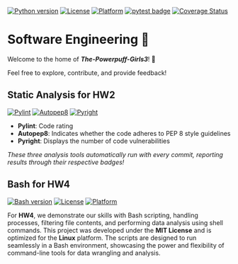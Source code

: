 [![Python version](https://img.shields.io/badge/python-3.13-blue)](https://www.python.org/downloads/release/python-313/)
[![License](https://img.shields.io/badge/license-MIT-blue)](https://opensource.org/licenses/MIT)
[![Platform](https://img.shields.io/badge/platform-Linux-blue)](https://en.wikipedia.org/wiki/Linux)
[![pytest badge](https://img.shields.io/badge/tests-failed-red)](https://github.com/The-Powerpuff-Girls3/se_hw_1/actions/runs/11258224188)
[![Coverage Status](https://coveralls.io/repos/github/The-Powerpuff-Girls3/se_hw_1/badge.svg?branch=main)](https://coveralls.io/github/The-Powerpuff-Girls3/se_hw_1?branch=main)


# Software Engineering 🚀

Welcome to the home of **_The-Powerpuff-Girls3_**! 🎉

Feel free to explore, contribute, and provide feedback!

## Static Analysis for HW2
[![Pylint](https://img.shields.io/badge/pylint-10.00%2F10-brightgreen)](https://github.com/The-Powerpuff-Girls3/se_hw_1/actions/runs/10951374235) 
[![Autopep8](https://img.shields.io/badge/autopep8-perfect-brightgreen)](https://github.com/The-Powerpuff-Girls3/se_hw_1/actions/runs/10951374235)
[![Pyright](https://img.shields.io/badge/pyright-0%20vulnerabilities-brightgreen)](https://github.com/The-Powerpuff-Girls3/se_hw_1/actions/runs/10951374235)

- **Pylint**: Code rating
- **Autopep8**: Indicates whether the code adheres to PEP 8 style guidelines
- **Pyright**: Displays the number of code vulnerabilities

*These three analysis tools automatically run with every commit, reporting results through their respective badges!*

## Bash for HW4
[![Bash version](https://img.shields.io/badge/bash-5.1-blue)](https://www.gnu.org/software/bash/)
[![License](https://img.shields.io/badge/license-MIT-blue)](https://opensource.org/licenses/MIT)
[![Platform](https://img.shields.io/badge/platform-Linux-blue)](https://en.wikipedia.org/wiki/Linux)

For **HW4**, we demonstrate our skills with Bash scripting, handling processes, filtering file contents, and performing data analysis using shell commands. This project was developed under the **MIT License** and is optimized for the **Linux** platform. The scripts are designed to run seamlessly in a Bash environment, showcasing the power and flexibility of command-line tools for data wrangling and analysis.